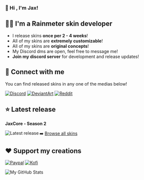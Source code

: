 ### 👋 Hi , I'm Jax!

## 👨‍💻 I'm a Rainmeter skin developer

- I release skins **once per 2 - 4 weeks**!
- All of my skins are **extremely customizable**!
- All of my skins are **original concepts**!
- My Discord dms are open, feel free to message me!
- **Join my discord server** for development and release updates!

## 🔗 Connect with me

You can find released skins in any one of the medias below!

[![Discord](https://img.shields.io/badge/Discord-7289DA?style=for-the-badge&logo=discord&logoColor=white)](https://discord.gg/JmgehPSDD6)
[![DeviantArt](https://img.shields.io/badge/DeviantArt-05CC47?style=for-the-badge&logo=deviantart&logoColor=white)](https://www.deviantart.com/jaxoriginals)
[![Reddit](https://img.shields.io/badge/Reddit-FF4500?style=for-the-badge&logo=reddit&logoColor=white)](https://www.reddit.com/user/EnhancedJax)

## ⭐ Latest release

**JaxCore - Season 2**

<img align="left" alt="Latest release" src="https://images-wixmp-ed30a86b8c4ca887773594c2.wixmp.com/i/97bfd084-7ef0-496f-a835-3c41f482d38c/derm5h9-6795cba4-a54c-4cfb-ade7-bb1b8e6bc158.png" />

➡️ [Browse all skins](https://www.deviantart.com/jaxoriginals)

## ❤️ Support my creations

[![Paypal](https://img.shields.io/badge/PayPal-00457C?style=for-the-badge&logo=paypal&logoColor=white)](paypal.me/jaxoriginals)
[![Kofi](https://img.shields.io/badge/Ko--fi-F16061?style=for-the-badge&logo=ko-fi&logoColor=white)](https://ko-fi.com/jaxoriginals)

<img align="left" alt="My GitHub Stats" src="https://github-readme-stats.vercel.app/api?username=EnhancedJax&show_icons=true&hide_border=true&theme=dark" />